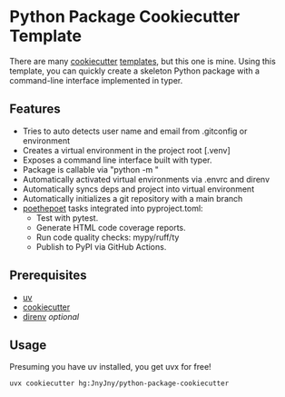 # Python Package Cookiecutter Template

There are many [cookiecutter][cookiecutter] [templates][templates],
but this one is mine. Using this template, you can quickly create a
skeleton Python package with a command-line interface implemented in
typer.

## Features

- Tries to auto detects user name and email from .gitconfig or environment
- Creates a virtual environment in the project root [.venv]
- Exposes a command line interface built with typer.
- Package is callable via "python -m <package>" 
- Automatically activated virtual environments via .envrc and direnv
- Automatically syncs deps and project into virtual environment
- Automatically initializes a git repository with a main branch
- [poethepoet][poe] tasks integrated into pyproject.toml:
  - Test with pytest.
  - Generate HTML code coverage reports.
  - Run code quality checks: mypy/ruff/ty
  - Publish to PyPI via GitHub Actions.

## Prerequisites
- [uv][uv]
- [cookiecutter][cookiecutter]
- [direnv][direnv] _optional_

## Usage

Presuming you have uv installed, you get uvx for free!

```console
uvx cookiecutter hg:JnyJny/python-package-cookiecutter
```



[cookiecutter]: https://cookiecutter.readthedocs.io/en/stable/index.html
[templates]: https://www.cookiecutter.io/templates
[uv]: https://docs.astral.sh/uv/
[direnv]: https://direnv.net
[poe]: https://poethepoet.natn.io

